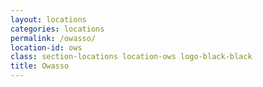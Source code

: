 ```yaml
---
layout: locations
categories: locations
permalink: /owasso/
location-id: ows
class: section-locations location-ows logo-black-black
title: Owasso
---
```

